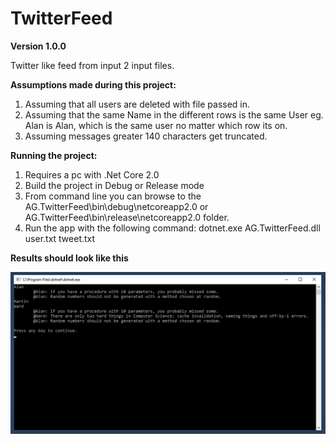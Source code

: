 # TwitterFeed

**Version 1.0.0**

Twitter like feed from input 2 input files.

**Assumptions made during this project:**
1. Assuming that all users are deleted with file passed in.
2. Assuming that the same Name in the different rows is the same User eg. Alan is Alan, which is the same user no matter which row its on.
3. Assuming messages greater 140 characters get truncated.

**Running the project:**
1. Requires a pc with .Net Core 2.0
2. Build the project in Debug or Release mode
3. From command line you can browse to the AG.TwitterFeed\bin\debug\netcoreapp2.0 or AG.TwitterFeed\bin\release\netcoreapp2.0 folder.
4. Run the app with the following command: dotnet.exe AG.TwitterFeed.dll user.txt tweet.txt

**Results should look like this**

<img src="https://github.com/rizaanlakay/TwitterFeed/blob/master/screenshot.jpg">
